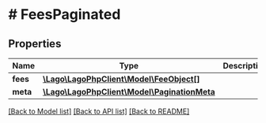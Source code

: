 # # FeesPaginated

## Properties

Name | Type | Description | Notes
------------ | ------------- | ------------- | -------------
**fees** | [**\Lago\LagoPhpClient\Model\FeeObject[]**](FeeObject.md) |  |
**meta** | [**\Lago\LagoPhpClient\Model\PaginationMeta**](PaginationMeta.md) |  |

[[Back to Model list]](../../README.md#models) [[Back to API list]](../../README.md#endpoints) [[Back to README]](../../README.md)
